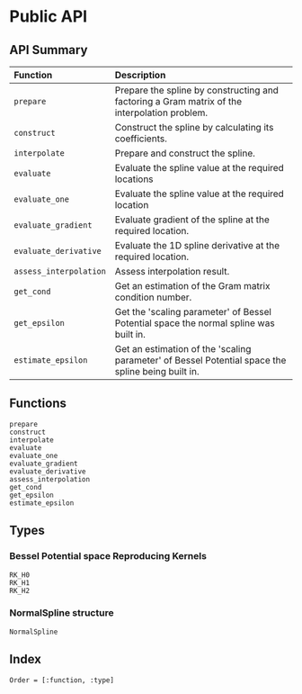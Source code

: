 # Public API

## API Summary

| Function                            | Description                                                                                        |
|:----------------------------------- |:-------------------------------------------------------------------------------------------------- |
|```prepare```                        |Prepare the spline by constructing and factoring a Gram matrix of the interpolation problem.        |
|```construct```                      |Construct the spline by calculating its coefficients.                                               |
|```interpolate```                    |Prepare and construct the spline.                                                                   |
|```evaluate```                       |Evaluate the spline value at the required locations                                                 |
|```evaluate_one```                   |Evaluate the spline value at the required location                                                  |
|```evaluate_gradient```              |Evaluate gradient of the spline at the required location.                                           |
|```evaluate_derivative```            |Evaluate the 1D spline derivative at the required location.                                         |
|```assess_interpolation```           |Assess interpolation result.                                                                        |
|```get_cond```                       |Get an estimation of the Gram matrix condition number.                                              |
|```get_epsilon```                    |Get the 'scaling parameter' of Bessel Potential space the normal spline was built in.               |
|```estimate_epsilon```               |Get an estimation of the 'scaling parameter' of Bessel Potential space the spline being built in.   |

## Functions
```@docs
prepare
construct
interpolate
evaluate
evaluate_one
evaluate_gradient
evaluate_derivative
assess_interpolation
get_cond
get_epsilon
estimate_epsilon
```

## Types

### Bessel Potential space Reproducing Kernels

```@docs
RK_H0
RK_H1
RK_H2
```

### NormalSpline structure

```@docs
NormalSpline
```

## Index
```@index
Order = [:function, :type]
```
